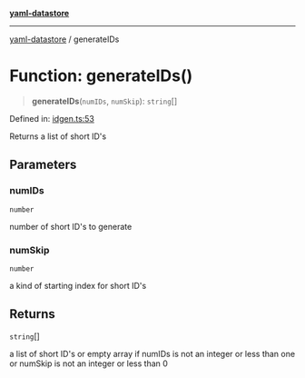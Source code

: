 [**yaml-datastore**](../README.md)

***

[yaml-datastore](../README.md) / generateIDs

# Function: generateIDs()

> **generateIDs**(`numIDs`, `numSkip`): `string`[]

Defined in: [idgen.ts:53](https://github.com/Mach30/yaml-datastore/blob/a68a7a750328e67f616d31239ee50b9cadd57721/src/idgen.ts#L53)

Returns a list of short ID's

## Parameters

### numIDs

`number`

number of short ID's to generate

### numSkip

`number`

a kind of starting index for short ID's

## Returns

`string`[]

a list of short ID's or empty array if numIDs is not an integer or less than one or numSkip is not an integer or less than 0
